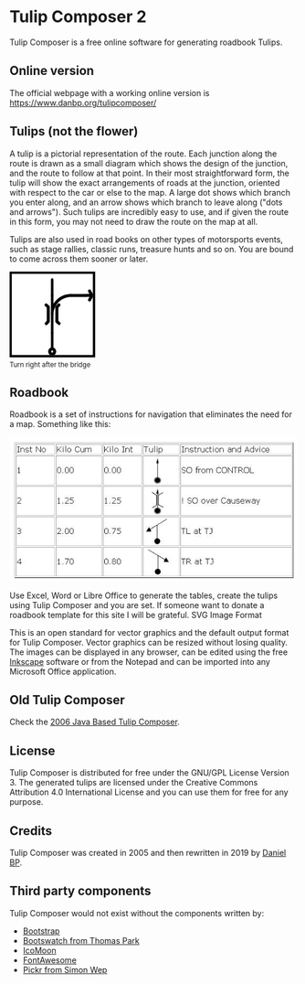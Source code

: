 # Tulip Composer 2

Tulip Composer is a free online software for generating roadbook Tulips.

## Online version

The official webpage with a working online version is https://www.danbp.org/tulipcomposer/


## Tulips (not the flower)

A tulip is a pictorial representation of the route. Each junction along the route is drawn as a small diagram which shows the design of the junction, and the route to follow at that point. In their most straightforward form, the tulip will show the exact arrangements of roads at the junction, oriented with respect to the car or else to the map. A large dot shows which branch you enter along, and an arrow shows which branch to leave along ("dots and arrows"). Such tulips are incredibly easy to use, and if given the route in this form, you may not need to draw the route on the map at all.

Tulips are also used in road books on other types of motorsports events, such as stage rallies, classic runs, treasure hunts and so on. You are bound to come across them sooner or later.

<img src="images/example.png" alt="Sample Tulip" style="width:150px;"><BR><small>Turn right after
the bridge</small>

## Roadbook

Roadbook is a set of instructions for navigation that eliminates the need for a map. Something like this:

<img src="images/road_book.jpg" alt="Sample Roadbook">

Use Excel, Word or Libre Office to generate the tables, create the tulips using Tulip Composer and you are set. If someone want to donate a roadbook template for this site I will be grateful.
SVG Image Format

This is an open standard for vector graphics and the default output format for Tulip Composer. Vector graphics can be resized without losing quality.
The images can be displayed in any browser, can be edited using the free [Inkscape](https://www.inkscape.org) software or from the Notepad and can be imported into any Microsoft Office application.


## Old Tulip Composer

Check the [2006 Java Based Tulip Composer](https://www.danbp.org/tulipcomposer/tulipcomposerclassic.html).

## License

Tulip Composer is distributed for free under the GNU/GPL License Version 3. The generated tulips are licensed under the Creative Commons Attribution 4.0 International License and you can use them for free for any purpose.

## Credits

Tulip Composer was created in 2005 and then rewritten in 2019 by [Daniel BP](https:/www.danbp.org).

## Third party components

Tulip Composer would not exist without the components written by:

- [Bootstrap](https://getbootstrap.com/)
- [Bootswatch from Thomas Park](https://bootswatch.com/)
- [IcoMoon](https://icomoon.io/)
- [FontAwesome](https://fontawesome.com/)
- [Pickr from Simon Wep](https://simonwep.github.io/pickr/)